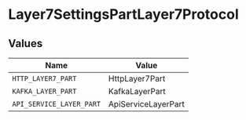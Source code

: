 # Layer7SettingsPartLayer7Protocol


## Values

| Name                     | Value                    |
| ------------------------ | ------------------------ |
| `HTTP_LAYER7_PART`       | HttpLayer7Part           |
| `KAFKA_LAYER_PART`       | KafkaLayerPart           |
| `API_SERVICE_LAYER_PART` | ApiServiceLayerPart      |